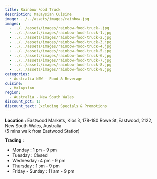 ```yaml
---
title: Rainbow Food Truck
description: Malaysian Cuisine
image: ../../assets/images/rainbow.jpg
images:
  - ../../assets/images/rainbow-food-truck-.jpg
  - ../../assets/images/rainbow-food-truck-1.jpg
  - ../../assets/images/rainbow-food-truck-2.jpg
  - ../../assets/images/rainbow-food-truck-3.jpg
  - ../../assets/images/rainbow-food-truck-4.jpg
  - ../../assets/images/rainbow-food-truck-5.jpg
  - ../../assets/images/rainbow-food-truck-6.jpg
  - ../../assets/images/rainbow-food-truck-7.jpg
  - ../../assets/images/rainbow-food-truck-8.jpg
  - ../../assets/images/rainbow-food-truck-9.jpg
categories:
  - Australia NSW - Food & Beverage
cuisine:
  - Malaysian
region:
  - Australia - New South Wales
discount_pct: 10
discount_text: Excluding Specials & Promotions
---
```

**Location :** Eastwood Markets, Kios 3, 178-180 Rowe St,  Eastwood, 2122, New South Wales, Australia\
(5 mins walk from Eastwood Station)

**Trading :**

* Monday : 1 pm - 9 pm
* Tuesday : Closed
* Wednesday : 4 pm - 9 pm
* Thursday : 1 pm - 9 pm
* Friday - Sunday : 11 am - 9 pm
